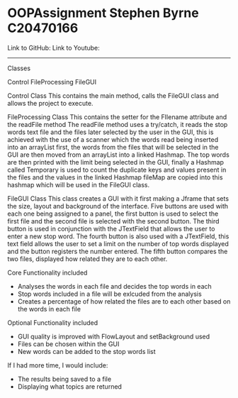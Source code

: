 # OOPAssignment Stephen Byrne C20470166

Link to GitHub: 
Link to Youtube: 

-------------------------------

Classes

Control
FileProcessing
FileGUI

Control Class
This contains the main method, calls the FileGUI class and allows the project to execute.

FileProcessing Class
This contains the setter for the FIlename attribute  and the readFile method
The readFile method uses a try/catch, it reads the stop words text file and the files later selected by the user in the GUI, this is achieved with the use of a scanner which the words read being inserted into an arrayList first, the words from the files that will be selected in the GUI are then moved from an arrayList into a linked Hashmap. The top words are then printed with the limit being selected in the GUI, finally a Hashmap called Temporary is used to count the duplicate keys and values present in the files and the values in the linked Hashmap fileMap are copied into this hashmap which will be used in the FileGUI class.

FileGUI Class
This class creates a GUI with it first making a Jframe that sets the size, layout and background of the interface. Five buttons are used with each one being assigned to a panel, the first button is used to select the first file and the second file is selected with the second button. The third button is used in conjunction with the JTextField that allows the user to enter a new stop word. The fourth button is also used with a JTextField, this text field allows the user to set a limit on the number of top words displayed and the button registers the number entered. The fifth button compares the two files, displayed how related they are to each other.

Core Functionality included
- Analyses the words in each file and decides the top words in each
- Stop words included in a file will be exlcuded from the analysis
- Creates a percentage of how related the files are to each other based on the words in each file

Optional Functionality included
- GUI quality is improved with FlowLayout and setBackground used
- Files can be chosen within the GUI
- New words can be added to the stop words list

If I had more time, I would include:
- The results being saved to a file
- Displaying what topics are returned
